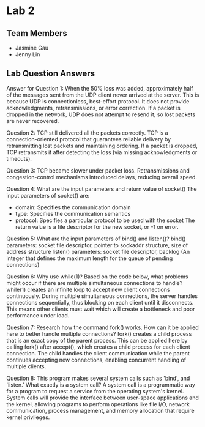 # Lab 2

## Team Members
- Jasmine Gau
- Jenny Lin

## Lab Question Answers

Answer for Question 1: 
When the 50% loss was added, approximately half of the messages sent from the UDP client never arrived at the server. This is because UDP is connectionless, best-effort protocol. It does not provide acknowledgments, retransmissions, or error correction. If a packet is dropped in the network, UDP does not attempt to resend it, so lost packets are never recovered.

Question 2:
TCP still delivered all the packets correctly. TCP is a connection-oriented protocol that guarantees reliable delivery by retransmitting lost packets and maintaining ordering. If a packet is dropped, TCP retransmits it after detecting the loss (via missing acknowledgments or timeouts).

Question 3:
TCP became slower under packet loss. Retransmissions and congestion-control mechanisms introduced delays, reducing overall speed.

Question 4: What are the input parameters and return value of socket()
The input parameters of socket() are:
- domain: Specifies the communication domain 
- type: Specifies the communication semantics 
- protocol: Specifies a particular protocol to be used with the socket
The return value is a file descriptor for the new socket, or -1 on error.

Question 5: What are the input parameters of bind() and listen()?
bind() parameters: socket file descriptor, pointer to sockaddr structure, size of address structure
listen() parameters: socket file descriptor, backlog (An integer that defines the maximum length for the queue of pending connections)

Question 6:
Why use while(1)? Based on the code below, what problems might occur if there are multiple simultaneous connections to handle?
while(1) creates an infinite loop to accept new client connections continuously. During multiple simultaneous connections, the server handles connections sequentially, thus blocking on each client until it disconnects. This means other clients must wait which will create a bottleneck and poor performance under load.

Question 7: Research how the command fork() works. How can it be applied here to better handle multiple connections?
fork() creates a child process that is an exact copy of the parent process. This can be applied here by calling fork() after accept(), which creates a child process for each client connection. The child handles the client communication while the parent continues accepting new connections, enabling concurrent handling of multiple clients.

Question 8: This program makes several system calls such as 'bind', and 'listen.' What exactly is a system call?
A system call is a programmatic way for a program to request a service from the operating system's kernel. System calls will provide the interface between user-space applications and the kernel, allowing programs to perform operations like file I/O, network communication, process management, and memory allocation that require kernel privileges.

